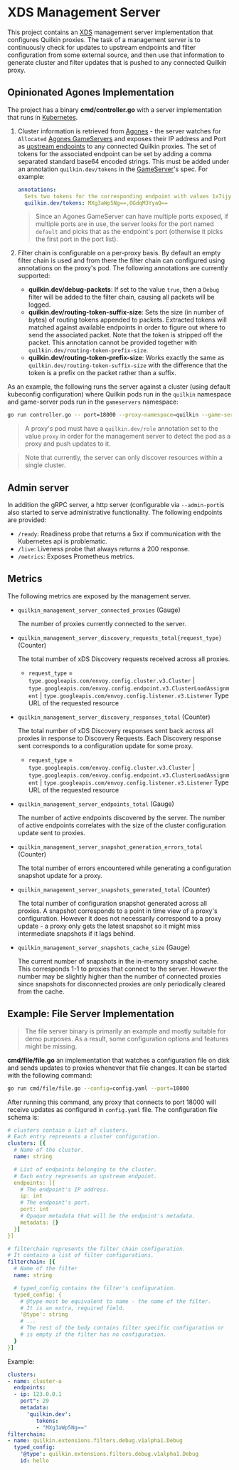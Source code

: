 # XDS Management Server

This project contains an [XDS] management server implementation that configures
Quilkin proxies.
The task of a management server is to continuously check for updates to
upstream endpoints and filter configuration from some external source, and then use
that information to generate cluster and filter updates that is pushed to any connected
Quilkin proxy.

## Opinionated Agones Implementation

The project has a binary **cmd/controller.go** with a server implementation that runs in [Kubernetes].
   
1. Cluster information is retrieved from [Agones] - the server watches for `Allocated`
   [Agones GameServers] and exposes their IP address and Port as [upstream endpoints][upstream-endpoint] to
   any connected Quilkin proxies.
   The set of tokens for the associated endpoint can be set by adding a comma separated standard base64 encoded strings.
   This must be added under an annotation `quilkin.dev/tokens` in the [GameServer][Agones GameServers]'s spec.
   For example:
   ```yaml
   annotations:
     Sets two tokens for the corresponding endpoint with values 1x7ijy6 and 8gj3v2i respectively.
     quilkin.dev/tokens: MXg3aWp5Ng==,OGdqM3YyaQ==
   ```

   > Since an Agones GameServer can have multiple ports exposed, if multiple ports are in
   > use, the server looks for the port named `default` and picks that as the endpoint's
   > port (otherwise it picks the first port in the port list).

1. Filter chain is configurable on a per-proxy basis. By default an empty filter chain is
   used and from there the filter chain can configured using annotations on the proxy's pod.
   The following annotations are currently supported:
   - **quilkin.dev/debug-packets**: If set to the value `true`, then a `Debug` filter will be
     added to the filter chain, causing all packets will be logged.
   - **quilkin.dev/routing-token-suffix-size**: Sets the size (in number of bytes) of routing tokens appended to
     packets. Extracted tokens will matched against available endpoints in order to figure out
     where to send the associated packet.
     Note that the token is stripped off the packet. This annotation cannot be provided together with
     `quilkin.dev/routing-token-prefix-size`.
   - **quilkin.dev/routing-token-prefix-size**: Works exactly the same as `quilkin.dev/routing-token-suffix-size`
     with the difference that the token is a prefix on the packet rather than a suffix.

As an example, the following runs the server against a cluster (using default kubeconfig configuration) where Quilkin pods run in the `quilkin` namespace and game-server pods run in the `gameservers` namespace:

```sh
go run controller.go -- port=18000 --proxy-namespace=quilkin --game-server-namespace=gameservers
```

> A proxy's pod must have a `quilkin.dev/role` annotation set to the value `proxy` in order
  for the management server to detect the pod as a proxy and push updates to it.

> Note that currently, the server can only discover resources within a single cluster.

## Admin server

In addition the gRPC server, a http server (configurable via `--admin-port`is also started to serve administrative functionality.
The following endpoints are provided:
- `/ready`: Readiness probe that returns a 5xx if communication with the Kubernetes api is problematic.
- `/live`: Liveness probe that always returns a 200 response.
- `/metrics`: Exposes Prometheus metrics.

## Metrics

The following metrics are exposed by the management server.

- `quilkin_management_server_connected_proxies` (Gauge)

   The number of proxies currently connected to the server.
- `quilkin_management_server_discovery_requests_total{request_type}` (Counter)

   The total number of xDS Discovery requests received across all proxies.
   - `request_type` = `type.googleapis.com/envoy.config.cluster.v3.Cluster` | `type.googleapis.com/envoy.config.endpoint.v3.ClusterLoadAssignment` | `type.googleapis.com/envoy.config.listener.v3.Listener`
     Type URL of the requested resource
- `quilkin_management_server_discovery_responses_total` (Counter)

   The total number of xDS Discovery responses sent back across all proxies in response to Discovery Requests.
   Each Discovery response sent corresponds to a configuration update for some proxy.
   - `request_type` = `type.googleapis.com/envoy.config.cluster.v3.Cluster` | `type.googleapis.com/envoy.config.endpoint.v3.ClusterLoadAssignment` | `type.googleapis.com/envoy.config.listener.v3.Listener`
     Type URL of the requested resource
- `quilkin_management_server_endpoints_total` (Gauge)

   The number of active endpoints discovered by the server. The number of active endpoints
   correlates with the size of the cluster configuration update sent to proxies.
- `quilkin_management_server_snapshot_generation_errors_total` (Counter)

   The total number of errors encountered while generating a configuration snapshot update for a proxy.
- `quilkin_management_server_snapshots_generated_total` (Counter)

   The total number of configuration snapshot generated across all proxies. A snapshot corresponds
   to a point in time view of a proxy's configuration. However it does not necessarily correspond
   to a proxy update - a proxy only gets the latest snapshot so it might miss intermediate
   snapshots if it lags behind.
- `quilkin_management_server_snapshots_cache_size` (Gauge)

   The current number of snapshots in the in-memory snapshot cache. This corresponds 1-1 to
   proxies that connect to the server. However the number may be slightly higher than the number
   of connected proxies since snapshots for disconnected proxies are only periodically cleared
   from the cache.

## Example: File Server Implementation

> The file server binary is primarily an example and mostly suitable for demo purposes.
> As a result, some configuration options and features might be missing.

**cmd/file/file.go** an implementation that watches a configuration file on disk and
sends updates to proxies whenever that file changes.
It can be started with the following command:
```sh
go run cmd/file/file.go --config=config.yaml --port=18000
```
After running this command, any proxy that connects to port 18000 will receive updates as
configured in `config.yaml` file.
The configuration file schema is:
```yaml
# clusters contain a list of clusters.
# Each entry represents a cluster configuration.
clusters: [{
  # Name of the cluster.
  name: string

  # List of endpoints belonging to the cluster.
  # Each entry represents an upstream endpoint.
  endpoints: [{
    # The endpoint's IP address.
    ip: int
    # The endpoint's port.
    port: int
    # Opaque metadata that will be the endpoint's metadata.
    metadata: {}
  }]
}]

# filterchain represents the filter chain configuration.
# It contains a list of filter configurations.
filterchain: [{
  # Name of the filter
  name: string

  # typed_config contains the filter's configuration.
  typed_config: {
    # @type must be equivalent to name - the name of the filter.
    # It is an extra, required field.
    '@type': string
    # ...
    # The rest of the body contains filter specific configuration or
    # is empty if the filter has no configuration.
  }
}]
```
Example:
```yaml
clusters:
- name: cluster-a
  endpoints:
  - ip: 123.0.0.1
    port": 29
    metadata:
      'quilkin.dev':
         tokens:
         - "MXg3aWp5Ng=="
filterchain:
- name: quilkin.extensions.filters.debug.v1alpha1.Debug
  typed_config:
    '@type': quilkin.extensions.filters.debug.v1alpha1.Debug
    id: hello
```


[XDS]: https://www.envoyproxy.io/docs/envoy/latest/api-docs/xds_protocol
[Kubernetes]: https://kubernetes.io/
[Agones]: https://agones.dev/
[Agones GameServers]: https://agones.dev/site/docs/getting-started/create-gameserver/
[upstream-endpoint]: https://googleforgames.github.io/quilkin/main/book/proxy.html#upstream-endpoint
